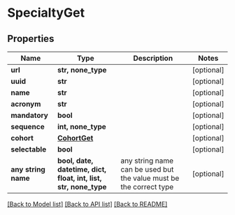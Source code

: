 # SpecialtyGet


## Properties
Name | Type | Description | Notes
------------ | ------------- | ------------- | -------------
**url** | **str, none_type** |  | [optional] 
**uuid** | **str** |  | [optional] 
**name** | **str** |  | [optional] 
**acronym** | **str** |  | [optional] 
**mandatory** | **bool** |  | [optional] 
**sequence** | **int, none_type** |  | [optional] 
**cohort** | [**CohortGet**](CohortGet.md) |  | [optional] 
**selectable** | **bool** |  | [optional] 
**any string name** | **bool, date, datetime, dict, float, int, list, str, none_type** | any string name can be used but the value must be the correct type | [optional]

[[Back to Model list]](../README.md#documentation-for-models) [[Back to API list]](../README.md#documentation-for-api-endpoints) [[Back to README]](../README.md)


